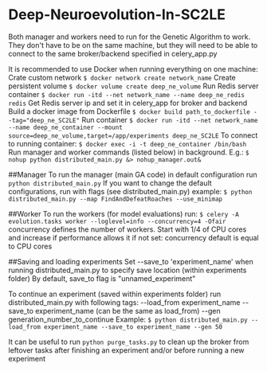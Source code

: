 # Deep-Neuroevolution-In-SC2LE

Both manager and workers need to run for the Genetic Algorithm to work.
They don't have to be on the same machine, but they will need to be able to connect to the same 
broker/backend specified in celery_app.py

It is recommended to use Docker when running everything on one machine:
	Crate custom network `$ docker network create network_name`
	Create persistent volume `$ docker volume create deep_ne_volume`
	Run Redis server container `$ docker run -itd --net network_name --name deep_ne_redis redis`
	Get Redis server ip and set it in celery_app for broker and backend 
	Build a docker image from Dockerfile `$ docker build path_to_dockerfile --tag="deep_ne_SC2LE"`
	Run container `$ docker run -itd --net network_name --name deep_ne_container --mount source=deep_ne_volume,target=/app/experiments deep_ne_SC2LE`
	To connect to running container: `$ docker exec -i -t deep_ne_container /bin/bash`
	Run manager and worker commands (listed below) in background. E.g.: `$ nohup python distributed_main.py &> nohup_manager.out&`

##Manager
To run the manager (main GA code) in default configuration run `python distributed_main.py`
If you want to change the default configurations, run with flags (see distributed_main.py)
example: 
`$ python distributed_main.py --map FindAndDefeatRoaches --use_minimap`

##Worker
To run the workers (for model evaluations) run:
`$ celery -A evolution.tasks worker --loglevel=info --concurrency=4 -Ofair`
	concurrency defines the number of workers. Start with 1/4 of CPU cores and increase if performance allows it 
	if not set: concurrency default is equal to CPU cores


##Saving and loading experiments
Set --save_to 'experiment_name' when running distributed_main.py to specify save location (within experiments folder)
By default, save_to flag is "unnamed_experiment"

To continue an experiment (saved within experiments folder) run distributed_main.py with following tags:
--load_from experiment_name 
--save_to experiment_name (can be the same as load_from)
--gen generation_number_to_continue
Example: 
`$ python distributed_main.py --load_from experiment_name --save_to experiment_name --gen 50`

It can be useful to run `python purge_tasks.py` to clean up the broker from leftover tasks after finishing an experiment and/or before running a new experiment

